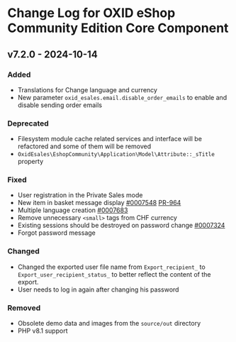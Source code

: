 # Change Log for OXID eShop Community Edition Core Component

## v7.2.0 - 2024-10-14

### Added
- Translations for Change language and currency
- New parameter `oxid_esales.email.disable_order_emails` to enable and disable sending order emails

### Deprecated
- Filesystem module cache related services and interface will be refactored and some of them will be removed
- `OxidEsales\EshopCommunity\Application\Model\Attribute::_sTitle` property

### Fixed
- User registration in the Private Sales mode
- New item in basket message display [#0007548](https://bugs.oxid-esales.com/view.php?id=7548) [PR-964](https://github.com/OXID-eSales/oxideshop_ce/pull/964)
- Multiple language creation [#0007683](https://bugs.oxid-esales.com/view.php?id=7683)
- Remove unnecessary `<small>` tags from CHF currency
- Existing sessions should be destroyed on password change [#0007324](https://bugs.oxid-esales.com/view.php?id=7324)
- Forgot password message

### Changed
- Changed the exported user file name from `Export_recipient_` to `Export_user_recipient_status_` to better reflect the content of the export.
- User needs to log in again after changing his password

### Removed
- Obsolete demo data and images from the `source/out` directory
- PHP v8.1 support
